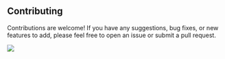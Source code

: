 ## Contributing

Contributions are welcome! If you have any suggestions, bug fixes, or new features to add, please feel free to open an issue or submit a pull request.

<a href="https://github.com/nivindulakshitha/Quizify-Api/graphs/contributors">
  <img src="https://contrib.rocks/image?repo=nivindulakshitha/Quizify-Api" />
</a>
